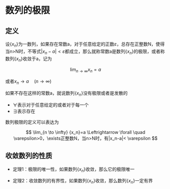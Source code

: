# 数列的极限

## 定义

设$\{x_n\}$为一数列，如果存在常数a，对于任意给定的正数$\varepsilon$，总存在正整数N，使得当n>N时，不等式$|x_n-a|< \varepsilon$都成立，那么就称常数a是数列$\{x_n\}$的极限，或者称数列$\{x_n\}$收敛于a，记为

$$
\lim_{n \to \infty} {x_n} = a
$$

或者$x_n \to a \quad (n \to \infty)$

如果不存在这样的常数a，就说数列$\{x_n\}$没有极限或者是发散的

- $\forall$表示对于任意给定的或者对于每一个
- $\exists$表示存在

数列极限的定义可以表达为

$$
\lim_{n \to \infty} {x_n}=a \Leftrightarrow \forall \quad \varepsilon>0，\exists正整数N，当n>N时，有|x_n-a|< \varepsilon
$$

## 收敛数列的性质

- 定理1：极限的唯一性，如果数列$\{x_n\}$收敛，那么它的极限唯一

- 定理2：收敛数列的有界性，如果数列$\{x_n\}$收敛，那么数列$\{x_n\}$一定有界
